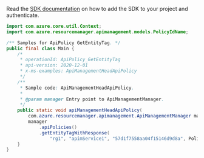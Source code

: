 Read the [SDK documentation](https://github.com/Azure/azure-sdk-for-java/blob/azure-resourcemanager-apimanagement_1.0.0-beta.2/sdk/apimanagement/azure-resourcemanager-apimanagement/README.md) on how to add the SDK to your project and authenticate.

```java
import com.azure.core.util.Context;
import com.azure.resourcemanager.apimanagement.models.PolicyIdName;

/** Samples for ApiPolicy GetEntityTag. */
public final class Main {
    /*
     * operationId: ApiPolicy_GetEntityTag
     * api-version: 2020-12-01
     * x-ms-examples: ApiManagementHeadApiPolicy
     */
    /**
     * Sample code: ApiManagementHeadApiPolicy.
     *
     * @param manager Entry point to ApiManagementManager.
     */
    public static void apiManagementHeadApiPolicy(
        com.azure.resourcemanager.apimanagement.ApiManagementManager manager) {
        manager
            .apiPolicies()
            .getEntityTagWithResponse(
                "rg1", "apimService1", "57d1f7558aa04f15146d9d8a", PolicyIdName.POLICY, Context.NONE);
    }
}
```
